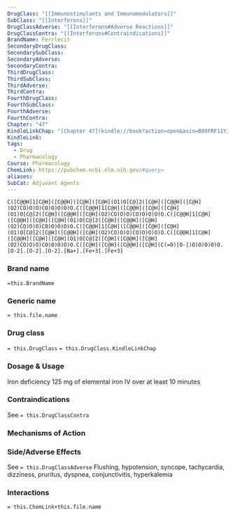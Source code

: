 ```yaml
---
DrugClass: "[[Immunostimulants and Immunomodulators]]"
SubClass: "[[Interferons]]"
DrugClassAdverse: "[[Interferons#Adverse Reactions]]"
DrugClassContra: "[[Interferons#Contraindications]]"
BrandName: Ferrlecit
SecondaryDrugClass: 
SecondarySubClass: 
SecondaryAdverse: 
SecondaryContra: 
ThirdDrugClass: 
ThirdSubClass: 
ThirdAdverse: 
ThirdContra: 
FourthDrugClass: 
FourthSubClass: 
FourthAdverse: 
FourthContra: 
Chapter: "47"
KindleLinkChap: "[Chapter 47](kindle://book?action=open&asin=B09FRF11YJ&location=27339)"
KindleLink: 
tags:
  - Drug
  - Pharmacology
Course: Pharmacology
ChemLink: https://pubchem.ncbi.nlm.nih.gov/#query=
aliases: 
SubCat: Adjuvant Agents
---
```

```smiles
C([C@@H]1[C@H]([C@@H]([C@H]([C@H](O1)O[C@]2([C@H]([C@@H]([C@H](O2)CO)O)O)CO)O)O)O)O.C([C@@H]1[C@H]([C@@H]([C@H]([C@H](O1)O[C@]2([C@H]([C@@H]([C@H](O2)CO)O)O)CO)O)O)O)O.C([C@@H]1[C@H]([C@@H]([C@H]([C@H](O1)O[C@]2([C@H]([C@@H]([C@H](O2)CO)O)O)CO)O)O)O)O.C([C@@H]1[C@H]([C@@H]([C@H]([C@H](O1)O[C@]2([C@H]([C@@H]([C@H](O2)CO)O)O)CO)O)O)O)O.C([C@@H]1[C@H]([C@@H]([C@H]([C@H](O1)O[C@]2([C@H]([C@@H]([C@H](O2)CO)O)O)CO)O)O)O)O.C([C@H]([C@H]([C@@H]([C@H](C(=O)[O-])O)O)O)O)O.[O-2].[O-2].[O-2].[Na+].[Fe+3].[Fe+3]
```

### Brand name
`=this.BrandName`

### Generic name
`= this.file.name`

### Drug class 
`= this.DrugClass`
	`= this.DrugClass.KindleLinkChap`

### Dosage & Usage
Iron deficiency
125 mg of elemental iron IV over at least 10 minutes

### Contraindications
See `= this.DrugClassContra`

### Mechanisms of Action


### Side/Adverse Effects
See `= this.DrugClassAdverse`
Flushing, hypotension, syncope, tachycardia, dizziness, pruritus, dyspnea, conjunctivitis, hyperkalemia

### Interactions

`= this.ChemLink+this.file.name`

